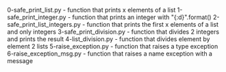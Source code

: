 0-safe_print_list.py - function that prints x elements of a list
1-safe_print_integer.py - function that prints an integer with "{:d}".format()
2-safe_print_list_integers.py - function that prints the first x elements of a list and only integers
3-safe_print_division.py - function that divides 2 integers and prints the result
4-list_division.py - function that divides element by element 2 lists
5-raise_exception.py - function that raises a type exception
6-raise_exception_msg.py - function that raises a name exception with a message

